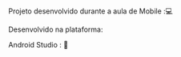 Projeto desenvolvido durante a aula de Mobile ::computer:

Desenvolvido na plataforma:

Android Studio : :iphone:







